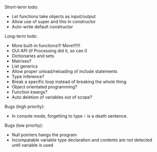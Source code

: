 Short-term todo:
* Let functions take objects as input/output
* Allow use of super and this in constructor
* Auto-write default constructor

Long-term todo:
* More built-in functions!!! More!!!!!!
* GUI API (if Processing did it, so can I)
* Dictionaries and sets
* Matrixes?
* List generics
* Allow proper unload/reloading of include statements
* Type inference?
* Break a specific loop instead of breaking the whole thing
* Object orientated programming?
* Function kwargs?
* Auto deletion of variables out of scope?

Bugs (high priority):
* In console mode, forgetting to type `!` is a death sentence.

Bugs (low priority):
* Null pointers hangs the program
* Incompatable variable type declaration and contents are not detected until variable is used
